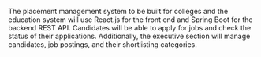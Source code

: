 The placement management system to be built for colleges and the education system will use React.js for the front end and Spring Boot for the backend REST API. Candidates will be able to apply for jobs and check the status of their applications. Additionally, the executive section will manage candidates, job postings, and their shortlisting categories.

